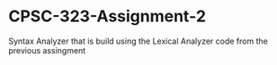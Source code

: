# CPSC-323-Assignment-2
Syntax Analyzer that is build using the Lexical Analyzer code from the previous assingment
